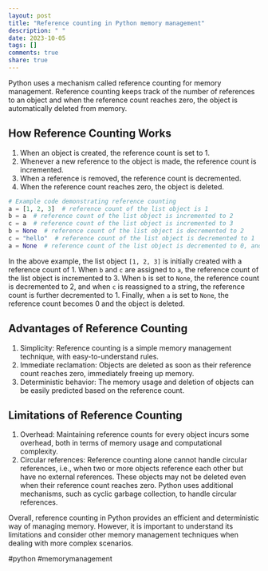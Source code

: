 ```yaml
---
layout: post
title: "Reference counting in Python memory management"
description: " "
date: 2023-10-05
tags: []
comments: true
share: true
---
```


Python uses a mechanism called reference counting for memory management. Reference counting keeps track of the number of references to an object and when the reference count reaches zero, the object is automatically deleted from memory.

## How Reference Counting Works

1. When an object is created, the reference count is set to 1.
2. Whenever a new reference to the object is made, the reference count is incremented.
3. When a reference is removed, the reference count is decremented.
4. When the reference count reaches zero, the object is deleted.

```python
# Example code demonstrating reference counting
a = [1, 2, 3]  # reference count of the list object is 1
b = a  # reference count of the list object is incremented to 2
c = a  # reference count of the list object is incremented to 3
b = None  # reference count of the list object is decremented to 2
c = "hello"  # reference count of the list object is decremented to 1
a = None  # reference count of the list object is decremented to 0, and it is deleted
```

In the above example, the list object `[1, 2, 3]` is initially created with a reference count of 1. When `b` and `c` are assigned to `a`, the reference count of the list object is incremented to 3. When `b` is set to `None`, the reference count is decremented to 2, and when `c` is reassigned to a string, the reference count is further decremented to 1. Finally, when `a` is set to `None`, the reference count becomes 0 and the object is deleted.

## Advantages of Reference Counting

1. Simplicity: Reference counting is a simple memory management technique, with easy-to-understand rules.
2. Immediate reclamation: Objects are deleted as soon as their reference count reaches zero, immediately freeing up memory.
3. Deterministic behavior: The memory usage and deletion of objects can be easily predicted based on the reference count.

## Limitations of Reference Counting

1. Overhead: Maintaining reference counts for every object incurs some overhead, both in terms of memory usage and computational complexity.
2. Circular references: Reference counting alone cannot handle circular references, i.e., when two or more objects reference each other but have no external references. These objects may not be deleted even when their reference count reaches zero. Python uses additional mechanisms, such as cyclic garbage collection, to handle circular references.

Overall, reference counting in Python provides an efficient and deterministic way of managing memory. However, it is important to understand its limitations and consider other memory management techniques when dealing with more complex scenarios.

#python #memorymanagement